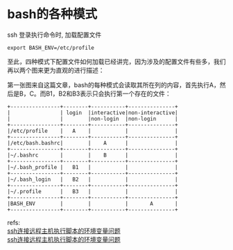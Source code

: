 # bash的各种模式

ssh 登录执行命令时, 加载配置文件

	export BASH_ENV=/etc/profile


至此，四种模式下配置文件如何加载已经讲完，因为涉及的配置文件有些多，我们再以两个图来更为直观的进行描述：

第一张图来自这篇文章，bash的每种模式会读取其所在列的内容，首先执行A，然后是B，C。而B1，B2和B3表示只会执行第一个存在的文件：


	+----------------+--------+-----------+---------------+
	|                | login  |interactive|non-interactive|
	|                |        |non-login  |non-login      |
	+----------------+--------+-----------+---------------+
	|/etc/profile    |   A    |           |               |
	+----------------+--------+-----------+---------------+
	|/etc/bash.bashrc|        |    A      |               |
	+----------------+--------+-----------+---------------+
	|~/.bashrc       |        |    B      |               |
	+----------------+--------+-----------+---------------+
	|~/.bash_profile |   B1   |           |               |
	+----------------+--------+-----------+---------------+
	|~/.bash_login   |   B2   |           |               |
	+----------------+--------+-----------+---------------+
	|~/.profile      |   B3   |           |               |
	+----------------+--------+-----------+---------------+
	|BASH_ENV        |        |           |       A       |
	+----------------+--------+-----------+---------------+


refs:  
[ssh连接远程主机执行脚本的环境变量问题](http://www.udpwork.com/item/13503.html)  
[ssh连接远程主机执行脚本的环境变量问题](http://feihu.me/blog/2014/env-problem-when-ssh-executing-command-on-remote/)  